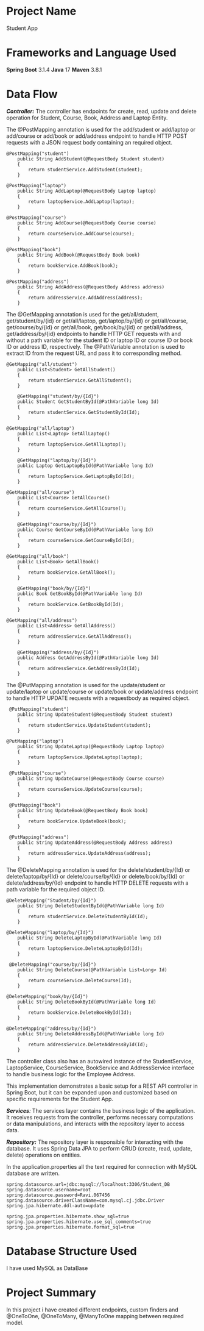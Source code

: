 # Project Name
Student App

# Frameworks and Language Used
**Spring Boot** 3.1.4
**Java** 17
**Maven** 3.8.1

# Data Flow


_**Controller:**_ The controller has endpoints for create, read, update and delete operation for Student, Course, Book, Address and Laptop Entity. 

The @PostMapping annotation is used for the add/student or add/laptop or add/course or add/book or add/address endpoint to handle HTTP POST requests with a JSON request body containing an required object.
```
@PostMapping("student")
    public String AddStudent(@RequestBody Student student)
    {
        return studentService.AddStudent(student);
    }
```
```
@PostMapping("laptop")
    public String AddLaptop(@RequestBody Laptop laptop)
    {
        return laptopService.AddLaptop(laptop);
    }
```
```
@PostMapping("course")
    public String AddCourse(@RequestBody Course course)
    {
        return courseService.AddCourse(course);
    }
```
```
@PostMapping("book")
    public String AddBook(@RequestBody Book book)
    {
        return bookService.AddBook(book);
    }
```
```
@PostMapping("address")
    public String AddAddress(@RequestBody Address address)
    {
        return addressService.AddAddress(address);
    }
```

The @GetMapping annotation is used for the get/all/student, get/student/by/{id} or get/all/laptop, get/laptop/by/{id} or get/all/course, get/course/by/{id} or get/all/book, get/book/by/{id} or get/all/address, get/address/by/{id} endpoints to handle HTTP GET requests with and without a path variable for the student ID or laptop ID or course ID or book ID or address ID, respectively. The @PathVariable annotation is used to extract ID from the request URL and pass it to corresponding method.
```
@GetMapping("all/student")
    public List<Student> GetAllStudent()
    {
        return studentService.GetAllStudent();
    }

    @GetMapping("student/by/{Id}")
    public Student GetStudentById(@PathVariable long Id)
    {
        return studentService.GetStudentById(Id);
    }
```
```
@GetMapping("all/laptop")
    public List<Laptop> GetAllLaptop()
    {
        return laptopService.GetAllLaptop();
    }

    @GetMapping("laptop/by/{Id}")
    public Laptop GetLaptopById(@PathVariable long Id)
    {
        return laptopService.GetLaptopById(Id);
    }
```
```
@GetMapping("all/course")
    public List<Course> GetAllCourse()
    {
        return courseService.GetAllCourse();
    }

    @GetMapping("course/by/{Id}")
    public Course GetCourseById(@PathVariable long Id)
    {
        return courseService.GetCourseById(Id);
    }
```
```
@GetMapping("all/book")
    public List<Book> GetAllBook()
    {
        return bookService.GetAllBook();
    }

    @GetMapping("book/by/{Id}")
    public Book GetBookById(@PathVariable long Id)
    {
        return bookService.GetBookById(Id);
    }
```
```
@GetMapping("all/address")
    public List<Address> GetAllAddress()
    {
        return addressService.GetAllAddress();
    }

    @GetMapping("address/by/{Id}")
    public Address GetAddressById(@PathVariable long Id)
    {
        return addressService.GetAddressById(Id);
    }
```

The @PutMapping annotation is used for the update/student or update/laptop or update/course or update/book or update/address endpoint to handle HTTP UPDATE requests with a requestbody as required object.
```
 @PutMapping("student")
    public String UpdateStudent(@RequestBody Student student)
    {
        return studentService.UpdateStudent(student);
    }
```
```
@PutMapping("laptop")
    public String UpdateLaptop(@RequestBody Laptop laptop)
    {
        return laptopService.UpdateLaptop(laptop);
    }
```
```
 @PutMapping("course")
    public String UpdateCourse(@RequestBody Course course)
    {
        return courseService.UpdateCourse(course);
    }
```
```
 @PutMapping("book")
    public String UpdateBook(@RequestBody Book book)
    {
        return bookService.UpdateBook(book);
    }
```
```
 @PutMapping("address")
    public String UpdateAddress(@RequestBody Address address)
    {
        return addressService.UpdateAddress(address);
    }
```

The @DeleteMapping annotation is used for the delete/student/by/{Id} or delete/laptop/by/{Id} or delete/course/by/{Id} or delete/book/by/{Id} or delete/address/by/{Id} endpoint to handle HTTP DELETE requests with a path variable for the required object ID.
```
@DeleteMapping("Student/by/{Id}")
    public String DeleteStudentById(@PathVariable long Id)
    {
        return studentService.DeleteStudentById(Id);
    }
```
```
@DeleteMapping("laptop/by/{Id}")
    public String DeleteLaptopById(@PathVariable long Id)
    {
        return laptopService.DeleteLaptopById(Id);
    }
```
```
 @DeleteMapping("course/by/{Id}")
    public String DeleteCourse(@PathVariable List<Long> Id)
    {
        return courseService.DeleteCourse(Id);
    }
```
```
@DeleteMapping("book/by/{Id}")
    public String DeleteBookById(@PathVariable long Id)
    {
        return bookService.DeleteBookById(Id);
    }
```
```
@DeleteMapping("address/by/{Id}")
    public String DeleteAddressById(@PathVariable long Id)
    {
        return addressService.DeleteAddressById(Id);
    }
```

The controller class also has an autowired instance of the StudentService, LaptopService, CourseService, BookService and AddressService interface to handle business logic for the Employee Address.

This implementation demonstrates a basic setup for a REST API controller in Spring Boot, but it can be expanded upon and customized based on specific requirements for the Student App.


_**Services**:_ The services layer contains the business logic of the application. It receives requests from the controller, performs necessary computations or data manipulations, and interacts with the repository layer to access data.

_**Repository:**_ The repository layer is responsible for interacting with the database. It uses Spring Data JPA to perform CRUD (create, read, update, delete) operations on entities.

In the application.properties all the text required for connection with MySQL database are written.
```
spring.datasource.url=jdbc:mysql://localhost:3306/Student_DB
spring.datasource.username=root
spring.datasource.password=Ravi.067456
spring.datasource.driverClassName=com.mysql.cj.jdbc.Driver
spring.jpa.hibernate.ddl-auto=update

spring.jpa.properties.hibernate.show_sql=true
spring.jpa.properties.hibernate.use_sql_comments=true
spring.jpa.properties.hibernate.format_sql=true
```

# Database Structure Used
I have used MySQL as DataBase

# Project Summary
In this project i have created different endpoints, custom finders and @OneToOne, @OneToMany, @ManyToOne mapping between required model.

